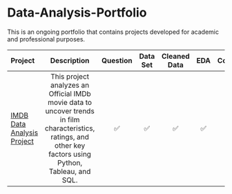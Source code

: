 # Data-Analysis-Portfolio
This is an ongoing portfolio that contains projects developed for academic and professional purposes.

| Project | Description | Question | Data Set | Cleaned Data | EDA | Conclusion | Dashboard | Completion Date |
| :--- | :---: | :---: | :---: | :---: | :---: | :---: | :---: | :---: |
| [IMDB Data Analysis Project](https://github.com/andrewmayfield99/Data-Analysis-Portfolio/blob/main/IMDB%20Data%20Analysis%20Project/Final%20Movie%20Project.ipynb) | This project analyzes an Official IMDb movie data to uncover trends in film characteristics, ratings, and other key factors using Python, Tableau, and SQL. | ✅ | ✅ | ✅ | ✅ | ✅ | | 2/10/25 |
